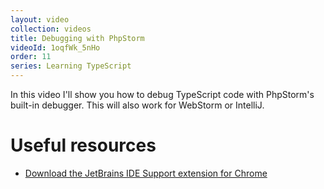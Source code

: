 ```yaml
---
layout: video
collection: videos
title: Debugging with PhpStorm
videoId: 1oqfWk_5nHo
order: 11
series: Learning TypeScript
---
```


In this video I'll show you how to debug TypeScript code with PhpStorm's built-in debugger. This will also work for WebStorm or IntelliJ.

# Useful resources
* <a href="https://chrome.google.com/webstore/detail/jetbrains-ide-support/hmhgeddbohgjknpmjagkdomcpobmllji?hl=en" target="_blank">Download the JetBrains IDE Support extension for Chrome</a>
